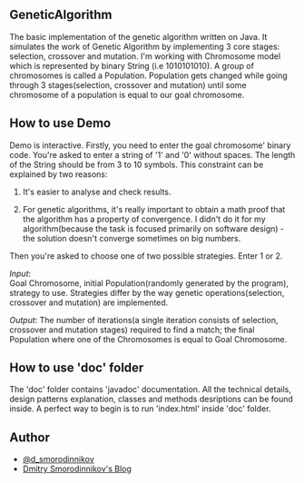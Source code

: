 ## GeneticAlgorithm
The basic implementation of the genetic algorithm written on Java. It simulates the work of Genetic Algorithm by implementing 3 core stages: selection, crossover and mutation. I'm working with Chromosome model which is represented by binary String (i.e 1010101010). A group of chromosomes is called a Population. Population gets changed while going through 3 stages(selection, crossover and mutation) until some chromosome of a population is equal to our goal chromosome. 

## How to use Demo
Demo is interactive. Firstly, you need to enter the goal chromosome' binary code. You're asked to enter a  string of '1' and '0' without spaces. The length of the String should be from 3 to 10 symbols. This constraint can be explained by two reasons:
<ol>
    <li> It's easier to analyse and check results. </li><p/>
   <li> For genetic algorithms, it's really important to obtain a math proof that the algorithm has a property of convergence. I didn't do it for my algorithm(because the task is focused primarily on software design) - the solution doesn't converge sometimes on big numbers.</li><p/>
</ol>
Then you're asked to choose one of two possible strategies. Enter 1 or 2.

*Input*:      
       Goal Chromosome, initial Population(randomly generated by the program), strategy to use. Strategies differ by the way genetic operations(selection, crossover and mutation) are implemented.    
          
*Output*:
       The number of iterations(a single iteration consists of selection, crossover and mutation stages) required to find a match; the final Population where one of the Chromosomes is equal to Goal Chromosome.  


## How to use 'doc' folder

The 'doc' folder contains 'javadoc' documentation. All the technical details, design patterns explanation, classes and methods desriptions can be found inside. A perfect way to begin is to run 'index.html' inside 'doc' folder.


## Author

* [@d_smorodinnikov](https://twitter.com/d_smorodinnikov) <br/>
* [Dmitry Smorodinnikov's Blog](http://smorodinnikov.com/)<br/>

